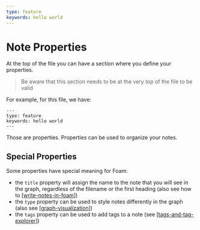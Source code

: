 ```yaml
---
type: feature
keywords: hello world
---
```


# Note Properties

At the top of the file you can have a section where you define your properties.

> Be aware that this section needs to be at the very top of the file to be valid

For example, for this file, we have:
```
---
type: feature
keywords: hello world
---
```

Those are properties.
Properties can be used to organize your notes.

## Special Properties
Some properties have special meaning for Foam:
- the `title` property will assign the name to the note that you will see in the graph, regardless of the filename or the first heading (also see how to [[write-notes-in-foam]])
- the `type` property can be used to style notes differently in the graph (also see [[graph-visualization]])
- the `tags` property can be used to add tags to a note (see [[tags-and-tag-explorer]])


[//begin]: # "Autogenerated link references for markdown compatibility"
[write-notes-in-foam]: ../how-to/write-notes-in-foam.md "Writing Notes"
[graph-visualization]: graph-visualization.md "Graph Visualization"
[tags-and-tag-explorer]: tags-and-tag-explorer.md "Tags and Tag Explorer"
[//end]: # "Autogenerated link references"
